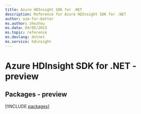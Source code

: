 ```yaml
---
title: Azure HDInsight SDK for .NET
description: Reference for Azure HDInsight SDK for .NET
author: aim-for-better
ms.author: zhezhou
ms.data: 04/05/2023
ms.topic: reference
ms.devlang: dotnet
ms.service: hdinsight
---
```

# Azure HDInsight SDK for .NET - preview
## Packages - preview
[!INCLUDE [packages](hdinsight-index.md)]